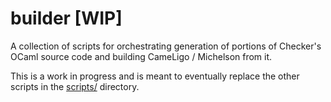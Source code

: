 # builder [WIP]

A collection of scripts for orchestrating generation of portions of Checker's OCaml source code and
building CameLigo / Michelson from it.

This is a work in progress and is meant to eventually replace the other scripts in the [scripts/](./..) directory.
